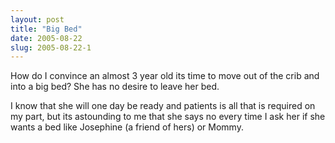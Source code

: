```yaml
---
layout: post
title: "Big Bed"
date: 2005-08-22
slug: 2005-08-22-1
---
```


How do I convince an almost 3 year old its time to move out of the crib and into a big bed?  She has no desire to leave her bed.

I know that she will one day be ready and patients is all that is required on my part, but its astounding to me that she says no every time I ask her if she wants a bed like Josephine (a friend of hers) or Mommy.



